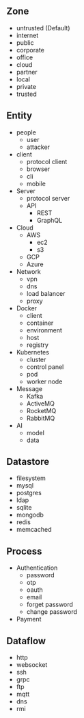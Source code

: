 ## Zone
- untrusted (Default)
- internet
- public
- corporate
- office
- cloud
- partner
- local
- private
- trusted

## Entity
- people
  - user
  - attacker
- client
  - protocol client
  - browser
  - cli
  - mobile
- Server
  - protocol server
  - API
    - REST
    - GraphQL
- Cloud
  - AWS
    - ec2
    - s3
  - GCP
  - Azure
- Network
  - vpn
  - dns
  - load balancer
  - proxy
- Docker
  - client
  - container
  - environment
  - host
  - registry
- Kubernetes
  - cluster
  - control panel
  - pod
  - worker node
- Message
  - Kafka
  - ActiveMQ
  - RocketMQ
  - RabbitMQ
- AI
  - model
  - data

## Datastore
- filesystem
- mysql
- postgres
- ldap
- sqlite
- mongodb
- redis
- memcached

## Process
- Authentication
  - password
  - otp
  - oauth
  - email
  - forget password
  - change password
- Payment

## Dataflow
- http
- websocket
- ssh
- grpc
- ftp
- mqtt
- dns
- rmi